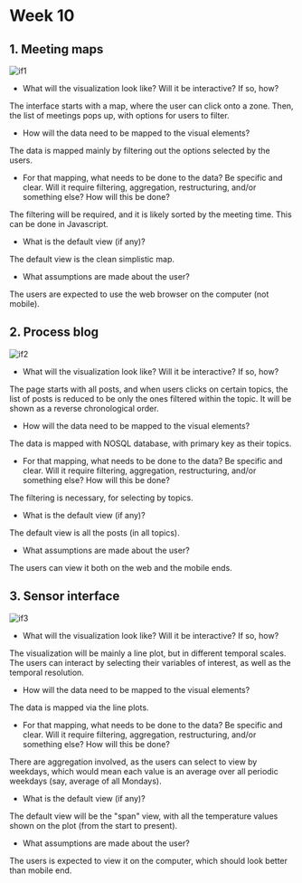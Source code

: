 # Week 10

 

## 1. Meeting maps

![if1](./if1.png)

- What will the visualization look like? Will it be interactive? If so, how?

The interface starts with a map, where the user can click onto a zone. Then, the list of meetings pops up, with options for users to filter.

- How will the data need to be mapped to the visual elements?

The data is mapped mainly by filtering out the options selected by the users.

- For that mapping, what needs to be done to the data? Be specific and clear. Will it require filtering, aggregation, restructuring, and/or  something else? How will this be done?

The filtering will be required, and it is likely sorted by the meeting time. This can be done in Javascript.

- What is the default view (if any)?

The default view is the clean simplistic map.

- What assumptions are made about the user?

The users are expected to use the web browser on the computer (not mobile).



## 2. Process blog

![if2](./if2.png)

- What will the visualization look like? Will it be interactive? If so, how?

The page starts with all posts, and when users clicks on certain topics, the list of posts is reduced to be only the ones filtered within the topic. It will be shown as a reverse chronological order.

- How will the data need to be mapped to the visual elements?

The data is mapped with NOSQL database, with primary key as their topics.

- For that mapping, what needs to be done to the data? Be specific and clear. Will it require filtering, aggregation, restructuring, and/or  something else? How will this be done?

The filtering is necessary, for selecting by topics.

- What is the default view (if any)?

The default view is all the posts (in all topics).

- What assumptions are made about the user?

The users can view it both on the web and the mobile ends.





## 3. Sensor interface

![if3](./if3.png)

- What will the visualization look like? Will it be interactive? If so, how?

The visualization will be mainly a line plot, but in different temporal scales. The users can interact by selecting their variables of interest, as well as the temporal resolution.

- How will the data need to be mapped to the visual elements?

The data is mapped via the line plots.

- For that mapping, what needs to be done to the data? Be specific and clear. Will it require filtering, aggregation, restructuring, and/or  something else? How will this be done?

There are aggregation involved, as the users can select to view by weekdays, which would mean each value is an average over all periodic weekdays (say, average of all Mondays).

- What is the default view (if any)?

The default view will be the "span" view, with all the temperature values shown on the plot (from the start to present).

- What assumptions are made about the user?

The users is expected to view it on the computer, which should look better than mobile end.




